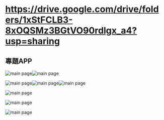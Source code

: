 # https://drive.google.com/drive/folders/1xStFCLB3-8xOQSMz3BGtVO90rdlgx_a4?usp=sharing

## 專題APP

![main page](https://lh3.googleusercontent.com/B1HOInVsRd_I2oBlaaS0VtkJQ6i9ttgBSgvBkL5pAMw78fka6dglByw6tS_VPg6kMjR-ICG-CYmEi1dy60DWIG_33U_3tF3EC276deYoO_-iAdyRbt6JHYcbqYKEzKcpe3h5qK_IrIVkfsA2Hxjlo8E_VwieGjtVOIlnlPddKW0lfwKv9jCCwR0RmGwA1LiThSqa8kQH5SdqyQL9ja491YEIHL8am7RP-Q8F0E06oJicuEtLvFvb4dcm-92CJjTXFlbril_50akOVUV9mgAuN34I-2Ja3rmCaF9or4qdrB3XKunjIXDWQVdj9D_NYllF5_Y7dtjyvqL3bmGll3v1cFvmz5ReYPoGZA7A2B-TqsKX6fecKru9oqDyAcldkH_jXY5osnD6SVW5JaHKh7VGJ3swatZKoLxs5oOEeZemEJ5YQnrsYpmuoVJDfeDkI0IzT7bKI0lcZ7FPCSHWpBRZ7_KoZauzv4eY7hoqpI96GazSNGtlHKb9uRbMQpPfYOEgguIAONAV3TUycIlrBvt0y-GqpABHBj8Y31kgMrfbwpvhfUAVB-nqBUnR16HJlPC5krmhS6jpzjpgOe6cPPR5vU5YEhBNipL_v_I_7QSWlLt7_ZmpIgS3zzZP4HG2Q-yGTmGH7I6-cB3pyjlnPnBQKuj3kd43PE9y5OK2Hn0WGF-YTSJsaoBcCCyVgbTM8O6tRPdtlX_frkOq6BeaQVPlU8IaRmm9QZUZAuyLMv5V1T0XAgE7wQk5IQ3i1wehbNXsoqXju7HDIuBGR6OvFMYoumLnoif6DeJv3-Fqz_9xyA6nAlPR8t_7PHTTXu3ub83qr_nvuLPNQsn4nisFpIjs5yGADqzzb9fwCtAclfbZcarz8_DA_-vYjQ1VbI9vzJO1sYg294cGxKzCj1DciOGu56Sx-6aYGmRdRbqp5rW7yU8-2rKPNHqIz_eK89stFZ2v7t4Uw192Ix57r1Ehowjb8bsKKdTgE38XiyfGtlsjI_IxzulclYgn10LSsDbWQFjYoQpf5GuchoFPFmDHn0lzTCnJ=w317-h580-no?authuser=2 " ")![main page](https://lh3.googleusercontent.com/3iXmrhNehAZnFUQy0amGaH-fWNw5TEmuKbNcvitYD_BSaspVjKRWKGgDnFeI8S6g6ZatYXbHZBpmBN9nDtK_WCTJ4x9GtriA7nWJ6NqbfG9YdaeUFHVaiISiu5nox4kd6KiuIRYFEwcNtGDKDuEnoJk700swBV2wa1Zf_bNKqJ1wkgHWE318oCIlzaeKI51jz-Z8kq07TqXNOnXDLqPhv4jh3rUpbxUSVp9kxfQpNK7_7RG34FH3cDYE10AGn6eGbClpxZNyQcJsVEB6xhRcdzkEHOsRTe28fRLAXWxDIOwgFRjnycBrutiZe2xKZQplMCzSpL2eJ5YtSYU_OFr1JC5QCHBMv90qpgCxQIdcIRP9RpbtBMNLn0q2QYf7rfVvkfPPfLOF_SI71lvp6NT1uoIX_4jbFsIR0z7kqL5jh1VlqdOMS5LrROJDzhZQGeCi22IRLuKenk0vT3Fs9uU8O0TFdN7IBlDOtu_-dxj_YfekNqiSWXu-143L9Ot4ICu-8MH7gZhBrk77hbRFy7psua1jxuqs29UUQZ0vLig5DnG7QTJkv1TfLRH3HA2UANfSzKuNdjLkakzf3wTg2KX4W4qeq9z37Lrwv0gdxO5_AIxo9G-SiKVkwb-fphlCsceeX_M8BP_vRzuU6mw8pogFIpkp1nqHec0SN7D0o1AqXjhAQrKyNGyOZSIvXj0nrSBrffRkjJ5SM08J_kl4WFLp2HjGQsVZ4K-PQo7FksL5qmFcwoqZXuQQYslxrveSlddfH6iYG80kPUXb7FQ6V8xsti-A2vXkszBdovz4tHkE9Wi980rxX1XOM1XCfBpYgyS2Kf4ms-JuHRHvYUnuUPACoERhsrVCiNeNrIzyHMPOexZdQ8zuhXIOkyjf5nJ4QdwoQENcwr9DEZoY5UM1B_SqtX8XmU_CkD31-Mh7Z83_96xjeN4oyqM_IGW4S7rdXIp2EdkQ3CS9cduEyWAzth9n-uNx5MiDHuY6SnmOlBZRwIkD5JLDhmpHPfAuZZv12V3abpj2k45gjt8mCwO-1v3DHBy-=w319-h581-no?authuser=2 " ")

![main page](https://lh3.googleusercontent.com/pym4i0Rn0DtcMBOtL0XpF583QLHGLyRyORdmnsYS3nZCJSxrf18yzUmI--VcL4v0ZDr38_H1Y_0_IINvdN1VI62Gd9qN6wehwvYh1b1HTmJTyha0YRcb6BoRyX9rV6W1M7xjmL6P6vO4UFEu-VgtePCmRxjftAOWHHbfAiUsSXYo5gImWwtFrHHjosL6pFLEGcsskOBIOrzT6HyyENKNLXE_vK4pv1SNoaV2OT0cMVuI2KbiRVdLaonBMGmMMTeFykcSMUK8nayzXQ-ymx5ITBmEezDLxLPgAcmoxpIIb6X-q6FNmj-npszS6DWSPgpo5n4XraTPGiifinL15nHHwTg_K9lERrTD-oBZDmtRp8R1VXnMOzDshufb26IGtc8lyZwXBiKYzLhUqYe8d0rpoE5JL-dXOJ3sn7Vio7YX1krEXIy257LBDTgWg7OiHXaA6M0dmDkKV7oJ_Chn75DF763L0ywY0xcVliHbhf98aJbNdmFRAtyhfYF0-CGT60Rz_OGw5K2hfMeIgEEN18NgtdE8WDxc0RS2C37ttZNO3uEQ5y9Lc6SWhQb5x5vU1EvtqsBg88DWpGxHxQ5NfugWoGZVdoP2hEHR3RUZSS89VK3SyuGqqQOk34XQm5VEW6BdA-m5e4a6FDE5SElIY1xM7BzS5umI2MDpwZUQtk8tAtv75zU-sCNysO3qdE2vT5KBJeqPCmhdakb2ETAwQU-jVb7SaFYPULliGzL3McprX_DvnZkN3959UpTtJSYxY4qMlz0xvOrT9TTUXse-XhtwaO_2Hcj4kGz-NJpT3kPDczsNaoPfyKbE4Yan7sem5PRlkTy2cZNz_Qv3jvFXcft0Dyk0deme5erh_1TnrS06TypOMK7SaCx-0UyzkC_QGkHt-WNOSfpAkrALrreiJM92KeMcXXvhG4IYOgc5o9YfNAeWo057oxSh3jLY75Ds-RNF_cVYyMJZJ67wiGtZBVyEa28094LpIWE3HCi5snedX6GZD2lftwM_y_8JrTUpfoa_yTmzar5Q3qVWCwREmiVKRxGN=w559-h968-no?authuser=2 " ")![main page](https://lh3.googleusercontent.com/rZrjYRzdD90Ofmq0ngS0Qu0mHizG4UpWd279LcL0aivaTbUV67et6oM6C3IvFxlMU3fZ8OBkGFfbalfjhlH-_f4HQ2Tpuup5YiO6sovH-7J79RxMoX7THrim5LoqdHJNoFT_gz6hdT28PdtcmUKt-BMJBi9Co1PBQ4PyLRnjlUCPu5LPIQ9fQ4UlyfvfrWeq82g6EpEfUvcr3jKtb-9rMVweirJUzSxhbSOnSqpkYAOc-xPn1C-4yVOlO95klPLpqGFEovT2xU3MLh2J5MulGxvNQGeUMQpwvmQJS1v6YLjIeDjCl3xz5sseWtLiAFe0YBpeaoYEPsyedFtfxaDlI-IxGvr10nRWBklTrgzS9KFYikTzKPNVk2ZlYhDd26gDOX2DXgCXMcwbUPA9QaXTy8t9GSunaOB-U_kuhuvrM_xBxaVI8KkoaZKzfeqbaXguHsw-SWFlkWu-FsvjeNPEvN3IuBhJ-zF33wlM5NKfJYilQ2XCxm15Ej3X0NWoLFl82fEgbqrRP2r3wpNJucZJm8R64mm7zaKdugYDlMCwKbaAri0E-vheKuwibc7jFv8u8v_t3oJO7VSlsyzx-O5CN66c14P8oqvZmG7fJw9pJCpvioFof9BS0Vkyh6lQ9Qx18KZb2QnwAgbcUGWde74WKXz1ZQyR86fwX6blSAGih4lPidlVF-xL00yokRF3RDKkDWA8Er43gBiA9feGrW-d2pBIqmSiVEbmDVJ2aw4wHAZogqHN_3HnmPIGCLNQy5LPeIwmUnjYHecgsQPtewKi9iMATTO2IRtKVmnboBxP8f_NpnLUdidbCkznDTlto3HJ743yTxcjEFZk4uN002RsB9V4GK86PcYQNXSItv_KtvIYB6st0jp7LsD5AbedXZuq_mju39bG0YrxEHUf75xY1grrlbPoJiHhTZoQny5lm87oWHzvWVkf8-kH_Ro5hNyhB4I8v9N3zWqidR0saV3sHdOXjPGLPAwOXorErqE7pgbhNwD0j_VVc58hHgLHAazXRkYYpsMGfLWRF0fhcWHU3Tj_=w564-h1038-no?authuser=2 " ")![main page](https://lh3.googleusercontent.com/Nsi9bPxut2f5M63Dfy-inxDTMOkVZypRLOOcx-SUgoBX5MhMYn3wyWwSDTi2zsn-bCraf4mCdUHes_t4Aqc-WMOYU4ZNLMM3HSuZpZC0iptS3pKdFO5jCTosNd34Eu6FIAVrParK2W4yy3Z6wjUOUIOqsyZGB14QRgHCMtTpI3Zc5eg_IsdnTp-L4dWiw2u7UzcL_fo0lGytXGP5GykMutLJp2QfQddoEPlJ6w-znFK881GeVVf2_aVHJnDCeySzmGTHgUuND1dgOT3me13eZXy8Pdxtu49UsTg3uj-NPaCmEMD08zCnb2aFD0pxcLUGOR0DFnm0lapcVvpRBwppNoiRNZra5TVPirIBgXvx5eNWdjYZ2ipyqSJS1PHkOrbZHGuYDHAJstCbVK-BzPBrNl0Lh2fgd_GWWGoXWjGDnum2CBeX1qveR93YDAKcYz56_FTZnN1BrboBo8PKlonrPtlcu4lsyc_nxNTiIaJTO6pmUcYnyvFuYTg2Uw6WIZRQwdfQYDdBNw6FwydJx6Dcx6eZn7LRpirhNi9nsjuO1Z_lgb6wwsZlUt6qTNlwudd90O77RLppmdx9ccU8xlnk9fhZLyYjUHsvbI1n1XHy6BpxaKAu0JZZZ8yDYKTC2JuMzvRTbMvOzL1_rXFJ3zV1BwsdA4eptzh1qVSiMAumEZoCzCGSAhw4VNqjr0fvc9Q_eAYR91AXdaUl00B7hn_1xoZnZddbEfhIsY714Wo9wbQDx-wLeRHj4QuykRTGDQiDwYYY-hxKIschIgOuVWPeyE2k0nnbv_biLGhKcxFTcqf1MqeWeFZzfA1vrRpqKt7mw2jejPGByGdstOrC6AJTA7mc3i945_m1mQSCPX0xfnenIn1rFjB5iYpRvpBo7uqk05sduX36w2DLM1dlkVtAIal5MWSAa_0kYrklDyWIGmINkwcz65JqNG-p3BB_Cuz5i2aC_orehypxgkBrrlu2_PJ8FNedHatQOMz_mM9vT2BuIbKP5nwcJJIDAp-3SPU8JAHQrKVoziWcGc7VDcoWBDsa=w562-h1038-no?authuser=2 " ")

![main page](https://lh3.googleusercontent.com/4wtY_oif2GFBl-wa4IwHpx0V8hZH7a6cy8n8pITj601GKfqSEqW3jPXDONVw0f17fqlMeuBObWfXIdQcMJFWaoWCAqqKlyBzFpvQuYkmrcUvs7nAkWQUxUTFktckrAX6a2KkMJy67ADgHGeNFptAWk8M2XzHoaQNe0tZ38273DldaHLyjQbFOG2tD9TOwX2bajZR81WPsGHS6510BIeeSRP81V1523ZyB0e6JqG0QXibLsmDVqwGv3o47-EpNv1Srppu6_iBHXM-TB9yA23lUoNXXX7HJEJXfJmcDegQxTRNX3YFeM9YFeFchX0AusuQk-e7iFN6ha557JhKyYq6-taR1yzd5u0H3SSIgH5Y18C7zOBkcGE3qDLMfSUAQs9U5BsXe1CemvDhebAnT6TVVPgnXwcwhbMOLTCiAzxkbTwVqYE-RimGj6lSRe3j69hCbBRCv5GAFsadRkQ7cEAJCaSoLv2_duufaTNzn_XduI3-YpozZ-pLLjaWKL6xB-oObhzt0lOdiY3OVB4x-Y9GXUePuLtsyzDUIQUGIPnEov16JaaW2r4tkuxaUg3wVkmc3gjK0YS-RL4tZjxVtIYpBDZKRry3YGPItjPKNvh2yNUYgd5tZIJafV49mCuK1YB7tpWjEPJFk0lpnO7jz4JwuGZ-waDmlpLxJqEIl8GoRC1h76J38kxrxUHCPcxE-nj7lxSgJIg68G-K9KrtTW8Ai468O3BElus--jkcqpxGoQkn4ZeQy0VkkMeY7zlMRWeAEVIDIQMWVIcrhi0A_Skn6TcjCQNQepXJyTvnxJGibFoiaib7Yb9Ag6iFGA3R8v6LQYjXwyb4PIUVcRio6qaD1YQl8NnhGc-n8tYwGUu_UKas39nsh1CuELRfWY7GgwvVaxWJ4nlvL_z4i4zMupWqX6s9t6pbKJXvq5h6kdieGO-dR0Q7UzCuJGqknOL4pJ7pPrlEz3qM9gxUzyYEyw_xQo0zZYLaSVb5Xx7vGyMkSzQ30twlYh3YXtHPRVJ0feQvus1Wmxz1yjRYCxkTt55FQwN1=w1765-h1039-no?authuser=2 " ")

![main page](https://lh3.googleusercontent.com/uCLZUIIDOL56Rxvh8CKFIfODs-QtlE2D6PvkTvUpAV8g8wdizUQPWVtIzy7QupKHBdsgvK5ehgRjNi1OUKAuha2ryiObcGf-M2h1HZYzEHulPVVdvbioz9cCvRgLiWYqj4r7QF-aQJLmbgZkL6CEGJbCc_ZBS2iPNxHaUZQVLKI262omzTfVt7omz4JrIVepEFxBUqvz2jeomuEjCMJIdOyF5_nNacNmhFKIFS6YX8DATL_KJ5-8-asJFGqYALZg2evTFbn10ISpIJawv8JYGZwwxNr4t0zNcmXLR6Z5BfMv3DB_FdT0PaHu6C_DZZ6vFSLd58QwYszJiIkhMT2VEl83k7t_3pgLODITHGYHGzoIppcwn6lj4Bvp403S4K7ZTiyM4wsZGbJknyGc__S7m7a0U5PunTdct4WENYNhSUNSUP7UjfSK49eIr2WyNlO_DlnJlafmwM9UNapEVwPwC8NKw7Au69sqhmA3jvTacu0KqTF9MENunjcgGp2AgBis2EdWnPmlWJnP1zxU4kQaNGxT7g6eXdjsAjLTS5-F_177_Jl5Oa0DegtJbCB8Nt6EHZBoZc-ZmXEJaUogZpNvDDFGJ2Xygqqp6yk4qghNpK0picu3rFBoaQAfHoc26FoiMIcRx0h1OZ8twDtrFdwtKph4ziNvD7wSS8JRN95Xq_DsuV39LMH1INZSap2fDklCpf6rVmKKeDoetNlgMP3PmF0VkiFzHCeKBMgPieD4npW61AwJSuQRnpsfqnHSPgvExeJ5vmsSflKTDamap15UNMMuKttCC7bqKpzUqnFM-4hrPyfSHFhGP9Ukpkc0krHgmw0rQ0dVrbGC8LBAeAXvSEYCHycHtYRbKlEvZ_HLwY92O5e-qbpV5JAMWiq0QYc7q3glNIXs22-_D6JhVXhWLXsiV7MoeG8AzO6hcjusyv2FfILKRVIdwm4pDOfw73vFZicz2GScizEEJ1A5DzOPdo-rQW58rXad9NmWvCipqeWUdk7KKuhO1j0LHURncezH_q65YU0rKjNRzkOHPtvOfpK-=w1783-h1038-no?authuser=2 " ")

![main page](https://lh3.googleusercontent.com/tXo4LVWNpY5lumUBAdddhuwEPSWJRxoieqq4ooPhMxwuVlLDw0e22Weta5vnZpGNMuKXrJMmJfP0LFr-vLobpMr3ZF45J_OzuVKVTWwoP15UvelAAoBXbealNuqiiUsNUJWrL7pRo24LuwaMHzYubyEUQY7byrNmiY2gl1LMXOd7C_3E5Bv9eoKoHAtTKWGZtwzR5HDWp9SJRnAQOaOzqDdD4id4cve6PaQ50cDbxU6s5P84u4wuDHjVCzXZjPHh2QUIlXWfROU7E93WGjAkl0uui8ugHDdBgn0tIf-xAJISPBlKtF74Ir50ZCtNXc7Ht-g5H63B4xwtBvstUMUIrYIlzipxjuvc-D-4wo8SzJGUUPzSPthaOjHbv4OCOseZqWR9dwpgHInlmYUog4BGbzccPELAZFGRQmc_bWDz1WwesVGjGoK0ZpCOy_kRJfmWgHF3fXiKZ_UZ52RCCWclq2N9YhkZ4o9GetX_A-gNdjf55aDaJ297C9YXrYUH_Ka4zOlq3hSJ6AI-4I8AuzlKVFjFvs5e5yI1qLrDh1yHO6_ao6tHe1JnN6XMqRdCS7w6GqA6Bk6NEEZhSgW5LHGNGgHOC-72BoN_cYIOkGYA2dU5r1aRdVLAoa7CVTe_pb_sSkZWYgJdJy__ZQhvXGMFjNRASiIAARlcNbgcYj5kmW1uvUIaI2tguLvRU2mjjeuzdUlmSqybmvZV5XLOLKCRI5JT4nL1pJvS7hLxH-rxGtv5bDde_lRNO0QOI5eIZLA9T7YUtlL73JrFdYAM1z8YSkmVcruQfxQC8YFC5NDUdGLReUx5L6bdKByVpZyLM3ewn2SNsvKKLj-8640iim93HTHg5DNjkBsJPIo1Nh-yST31nUy1pum8mXzuDH57orNv3JCnS-Q3rX55nIufx1AJOQ4iUGrlzbxVzPNFHGdQ85xAvLhjIyZpv4EY5Cmmv4-91VIncT4zFl2Zjl6_b7M1Xbck3ZIVmcwNRAgKs6i-QQf2BUMpOJ6gwyCTVOd7t8qhc8kScRLkbB6X_EwkRzZA4Nmn=w883-h1038-no?authuser=2 " ")
